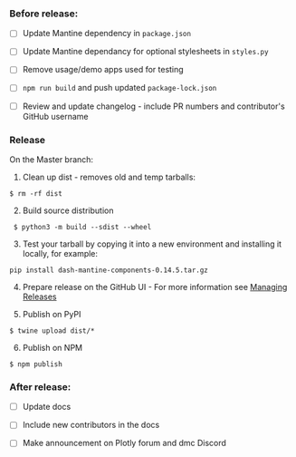 

### Before release:

- [ ] Update Mantine dependency in `package.json`
- [ ] Update Mantine dependancy for optional stylesheets in `styles.py`
- [ ] Remove usage/demo apps used for testing
- [ ] `npm run build` and push updated `package-lock.json`
- [ ] Review and update changelog - include PR numbers and contributor's GitHub username


### Release

On the Master branch:

1. Clean up dist - removes old and temp tarballs:
```
$ rm -rf dist
```

2. Build source distribution
```
 $ python3 -m build --sdist --wheel

```
3. Test your tarball by copying it into a new environment and installing it locally, for example:
```
pip install dash-mantine-components-0.14.5.tar.gz
```
4. Prepare release on the GitHub UI - For more information see [Managing Releases](https://docs.github.com/en/repositories/releasing-projects-on-github/managing-releases-in-a-repository)


5. Publish on PyPI
```
$ twine upload dist/*
```

6. Publish on NPM 
```
$ npm publish
```


### After release:

 - [ ] Update docs
 - [ ] Include new contributors in the docs
 - [ ] Make announcement on Plotly forum and dmc Discord
 
 
